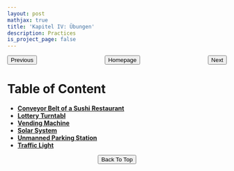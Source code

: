 ```yaml
---
layout: post
mathjax: true
title: 'Kapitel IV: Übungen'
description: Practices
is_project_page: false
---
```



<p style="text-align:center;">
<button type="button" onclick="window.location.href='index.html';">Homepage</button>
<span style="float:left;"><button type="button" onclick="window.location.href='KapIII.html';">Previous</button></span>
<span style="float:right;"><button type="button" onclick="alert('This is the last chapter!')">Next</button></span>
</p>

# **Table of Content**

* [**Conveyor Belt of a Sushi Restaurant**](übung01_SushiBelt.html)
* [**Lottery Turntabl**](übung02_lotteryTurntable.html)
* [**Vending Machine**](übung03_vendingMachine.html)
* [**Solar System**](übung04_solarSystem.html)
* [**Unmanned Parking Station**](übung05_parkingStation.html)
* [**Traffic Light**](übung06_trafficLight.html)


<p style="text-align:center;">
<button type="button" onclick="window.location.href='#top';">Back To Top</button>
<p>
